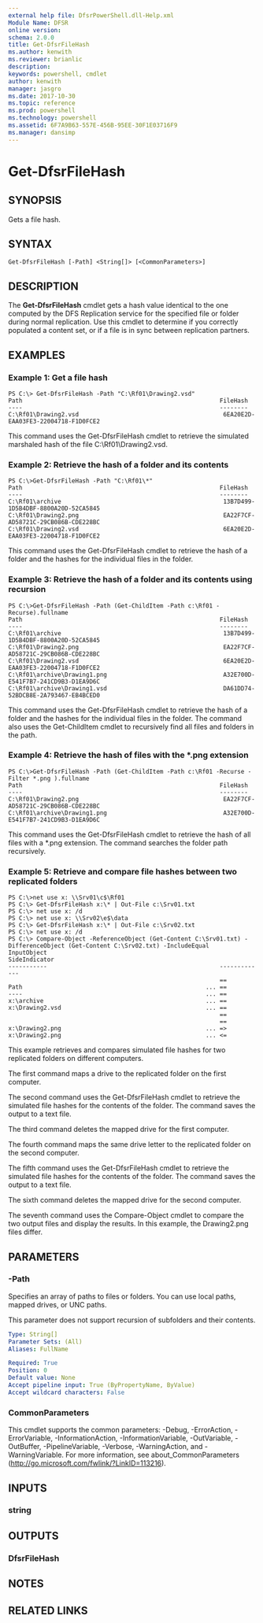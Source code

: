 ```yaml
---
external help file: DfsrPowerShell.dll-Help.xml
Module Name: DFSR
online version: 
schema: 2.0.0
title: Get-DfsrFileHash
ms.author: kenwith
ms.reviewer: brianlic
description: 
keywords: powershell, cmdlet
author: kenwith
manager: jasgro
ms.date: 2017-10-30
ms.topic: reference
ms.prod: powershell
ms.technology: powershell
ms.assetid: 6F7A9B63-557E-456B-95EE-30F1E03716F9
ms.manager: dansimp
---
```


# Get-DfsrFileHash

## SYNOPSIS
Gets a file hash.

## SYNTAX

```
Get-DfsrFileHash [-Path] <String[]> [<CommonParameters>]
```

## DESCRIPTION
The **Get-DfsrFileHash** cmdlet gets a hash value identical to the one computed by the DFS Replication service for the specified file or folder during normal replication.
Use this cmdlet to determine if you correctly populated a content set, or if a file is in sync between replication partners.

## EXAMPLES

### Example 1: Get a file hash
```
PS C:\> Get-DfsrFileHash -Path "C:\Rf01\Drawing2.vsd"
Path                                                        FileHash
----                                                        --------
C:\Rf01\Drawing2.vsd                                         6EA20E2D-EAA03FE3-22004718-F1D0FCE2
```

This command uses the Get-DfsrFileHash cmdlet to retrieve the simulated marshaled hash of the file C:\Rf01\Drawing2.vsd.

### Example 2: Retrieve the hash of a folder and its contents
```
PS C:\>Get-DfsrFileHash -Path "C:\Rf01\*"
Path                                                        FileHash
----                                                        --------
C:\Rf01\archive                                              13B7D499-1D5B4DBF-8800A20D-52CA5845
C:\Rf01\Drawing2.png                                         EA22F7CF-AD58721C-29CB086B-CDE228BC
C:\Rf01\Drawing2.vsd                                         6EA20E2D-EAA03FE3-22004718-F1D0FCE2
```

This command uses the Get-DfsrFileHash cmdlet to retrieve the hash of a folder and the hashes for the individual files in the folder.

### Example 3: Retrieve the hash of a folder and its contents using recursion
```
PS C:\>Get-DfsrFileHash -Path (Get-ChildItem -Path c:\Rf01 -Recurse).fullname
Path                                                        FileHash
----                                                        --------
C:\Rf01\archive                                              13B7D499-1D5B4DBF-8800A20D-52CA5845
C:\Rf01\Drawing2.png                                         EA22F7CF-AD58721C-29CB086B-CDE228BC
C:\Rf01\Drawing2.vsd                                         6EA20E2D-EAA03FE3-22004718-F1D0FCE2
C:\Rf01\archive\Drawing1.png                                 A32E700D-E541F7B7-241CD9B3-D1EA9D6C
C:\Rf01\archive\Drawing1.vsd                                 DA61DD74-52BDCB8E-2A793467-EB4BCED0
```

This command uses the Get-DfsrFileHash cmdlet to retrieve the hash of a folder and the hashes for the individual files in the folder.
The command also uses the Get-ChildItem cmdlet to recursively find all files and folders in the path.

### Example 4: Retrieve the hash of files with the *.png extension
```
PS C:\>Get-DfsrFileHash -Path (Get-ChildItem -Path c:\Rf01 -Recurse -Filter *.png ).fullname
Path                                                        FileHash
----                                                        --------
C:\Rf01\Drawing2.png                                         EA22F7CF-AD58721C-29CB086B-CDE228BC
C:\Rf01\archive\Drawing1.png                                 A32E700D-E541F7B7-241CD9B3-D1EA9D6C
```

This command uses the Get-DfsrFileHash cmdlet to retrieve the hash of all files with a *.png extension.
The command searches the folder path recursively.

### Example 5: Retrieve and compare file hashes between two replicated folders
```
PS C:\>net use x: \\Srv01\c$\Rf01
PS C:\> Get-DfsrFileHash x:\* | Out-File c:\Srv01.txt
PS C:\> net use x: /d
PS C:\> net use x: \\Srv02\e$\data
PS C:\> Get-DfsrFileHash x:\* | Out-File c:\Srv02.txt
PS C:\> net use x: /d
PS C:\> Compare-Object -ReferenceObject (Get-Content C:\Srv01.txt) -DifferenceObject (Get-Content C:\Srv02.txt) -IncludeEqual
InputObject                                                 SideIndicator
-----------                                                 -------------
                                                            ==
Path                                                    ... ==
----                                                    ... ==
x:\archive                                              ... ==
x:\Drawing2.vsd                                         ... ==
                                                            ==
                                                            ==
x:\Drawing2.png                                         ... =>
x:\Drawing2.png                                         ... <=
```

This example retrieves and compares simulated file hashes for two replicated folders on different computers.

The first command maps a drive to the replicated folder on the first computer.

The second command uses the Get-DfsrFileHash cmdlet to retrieve the simulated file hashes for the contents of the folder.
The command saves the output to a text file.

The third command deletes the mapped drive for the first computer.

The fourth command maps the same drive letter to the replicated folder on the second computer.

The fifth command uses the Get-DfsrFileHash cmdlet to retrieve the simulated file hashes for the contents of the folder.
The command saves the output to a text file.

The sixth command deletes the mapped drive for the second computer.

The seventh command uses the Compare-Object cmdlet to compare the two output files and display the results.
In this example, the Drawing2.png files differ.

## PARAMETERS

### -Path
Specifies an array of paths to files or folders.
You can use local paths, mapped drives, or UNC paths.

This parameter does not support recursion of subfolders and their contents.

```yaml
Type: String[]
Parameter Sets: (All)
Aliases: FullName

Required: True
Position: 0
Default value: None
Accept pipeline input: True (ByPropertyName, ByValue)
Accept wildcard characters: False
```

### CommonParameters
This cmdlet supports the common parameters: -Debug, -ErrorAction, -ErrorVariable, -InformationAction, -InformationVariable, -OutVariable, -OutBuffer, -PipelineVariable, -Verbose, -WarningAction, and -WarningVariable. For more information, see about_CommonParameters (http://go.microsoft.com/fwlink/?LinkID=113216).

## INPUTS

### string

## OUTPUTS

### DfsrFileHash

## NOTES

## RELATED LINKS

